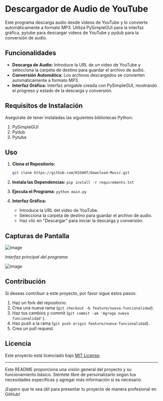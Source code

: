 # Descargador de Audio de YouTube

Este programa descarga audio desde videos de YouTube y lo convierte automáticamente a formato MP3. Utiliza PySimpleGUI para la interfaz gráfica, pytube para descargar videos de YouTube y pydub para la conversión de audio.

## Funcionalidades

- **Descarga de Audio:** Introduce la URL de un video de YouTube y selecciona la carpeta de destino para guardar el archivo de audio.
- **Conversión Automática:** Los archivos descargados se convierten automáticamente a formato MP3.
- **Interfaz Gráfica:** Interfaz amigable creada con PySimpleGUI, mostrando el progreso y estado de la descarga y conversión.

## Requisitos de Instalación

Asegúrate de tener instaladas las siguientes bibliotecas Python:

1. PySimpleGUI
2. Pydub
3. Pytube

## Uso

1. **Clona el Repositorio:**
   ```bash
   git clone https://github.com/KSSHOT/Download-Music.git
   ```

2. **Instala las Dependencias:**
   ```pip install -r requirements.txt```

3. **Ejecuta el Programa:**
   ```python main.py```

4. **Interfaz Gráfica:**
   - Introduce la URL del video de YouTube.
   - Selecciona la carpeta de destino para guardar el archivo de audio.
   - Haz clic en "Descargar" para iniciar la descarga y conversión.


## Capturas de Pantalla

![image](https://github.com/KSSHOT/Download-Music/assets/101493968/70a27f56-adec-4813-81a6-f02076131b9a)

*Interfaz principal del programa*

![image](https://github.com/KSSHOT/Download-Music/assets/101493968/9ae16396-3387-4811-89d5-c9e5f1d8e2e0)


## Contribución

Si deseas contribuir a este proyecto, por favor sigue estos pasos:

1. Haz un fork del repositorio.
2. Crea una nueva rama (`git checkout -b feature/nueva-funcionalidad`).
3. Haz tus cambios y commit (`git commit -am 'Agrega nueva funcionalidad'`).
4. Haz push a la rama (`git push origin feature/nueva-funcionalidad`).
5. Crea un pull request.


## Licencia

Este proyecto está licenciado bajo [MIT License](LICENSE).

---

Este README proporciona una visión general del proyecto y su funcionamiento básico. Siéntete libre de personalizarlo según tus necesidades específicas y agregar más información si es necesario.

¡Espero que te sea útil para presentar tu proyecto de manera profesional en GitHub!
